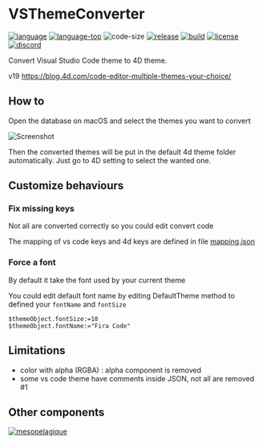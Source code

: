 # VSThemeConverter
[![language][code-shield]][code-url]
[![language-top][code-top]][code-url]
![code-size][code-size]
[![release][release-shield]][release-url]
[![build](https://github.com/mesopelagique/VSThemeConverter/actions/workflows/build.yml/badge.svg)](https://github.com/mesopelagique/VSThemeConverter/actions/workflows/build.yml)
[![license][license-shield]][license-url]
[![discord][discord-shield]][discord-url]

Convert Visual Studio Code theme to 4D theme.

v19 https://blog.4d.com/code-editor-multiple-themes-your-choice/

## How to

Open the database on macOS and select the themes you want to convert

![Screenshot](https://github.com/mesopelagique/VSThemeConverter/raw/gh-pages/Screenshot.png)

Then the converted themes will be put in the default 4d theme folder automatically. Just go to 4D setting to select the wanted one.

## Customize behaviours

### Fix missing keys

Not all are converted correctly so you could edit convert code

The mapping of vs code keys and 4d keys are defined in file [mapping.json](Resources/mapping.json)

### Force a font

By default it take the font used by your current theme

You could edit default font name by editing DefaultTheme method to defined your `fontName` and `fontSize`

```4d
$themeObject.fontSize:=18
$themeObject.fontName:="Fira Code"
```

## Limitations

- color with alpha (RGBA) : alpha component is removed
- some vs code theme have comments inside JSON, not all are removed #1

## Other components

[<img src="https://mesopelagique.github.io/quatred.png" alt="mesopelagique"/>](https://mesopelagique.github.io/)

<!-- MARKDOWN LINKS & IMAGES -->
<!-- https://www.markdownguide.org/basic-syntax/#reference-style-links -->
[code-shield]: https://img.shields.io/static/v1?label=language&message=4d&color=blue
[code-top]: https://img.shields.io/github/languages/top/mesopelagique/VSThemeConverter.svg
[code-size]: https://img.shields.io/github/languages/code-size/mesopelagique/VSThemeConverter.svg
[code-url]: https://developer.4d.com/
[release-shield]: https://img.shields.io/github/v/release/mesopelagique/VSThemeConverter
[release-url]: https://github.com/mesopelagique/VSThemeConverter/releases/latest
[license-shield]: https://img.shields.io/github/license/mesopelagique/VSThemeConverter
[license-url]: LICENSE.md
[discord-shield]: https://img.shields.io/badge/chat-discord-7289DA?logo=discord&style=flat
[discord-url]: https://discord.gg/dVTqZHr
